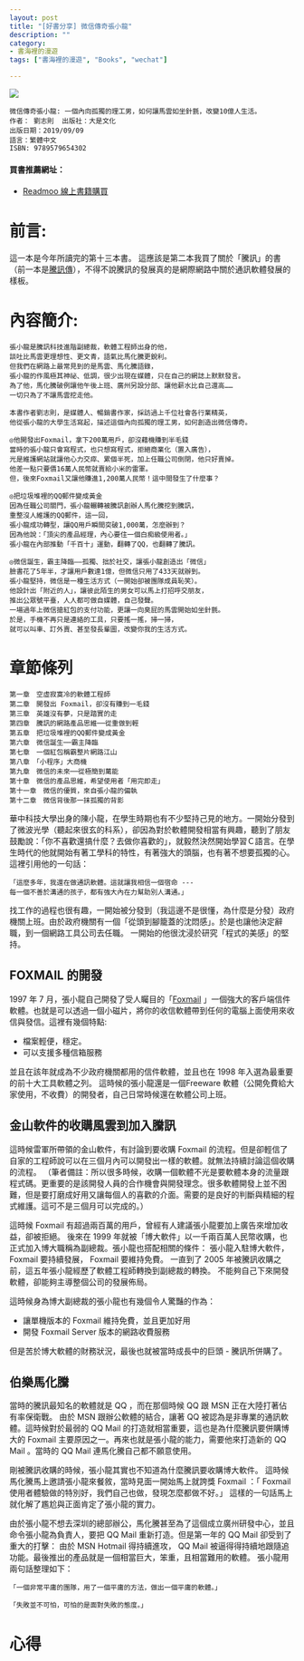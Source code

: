 ```yaml
---
layout: post
title: "[好書分享] 微信傳奇張小龍"
description: ""
category: 
- 書海裡的漫遊
tags: ["書海裡的漫遊", "Books", "wechat"]

---
```


<div><a href="http://moo.im/a/59fPRY" title="微信傳奇張小龍"><img src="https://cdn.readmoo.com/cover/ea/b9i9ncb_210x315.jpg?v=0"></a></div>





```
微信傳奇張小龍: 一個內向孤獨的理工男，如何讓馬雲如坐針氈，改變10億人生活。
作者： 劉志則  出版社：大是文化 
出版日期：2019/09/09 
語言：繁體中文 
ISBN: 9789579654302 
```

#### 買書推薦網址：

- [Readmoo 線上書籍購買](http://moo.im/a/59fPRY)

# 前言:

這一本是今年所讀完的第十三本書。 這應該是第二本我買了關於「騰訊」的書（前一本是[騰訊傳](https://www.evanlin.com/reading-tencent/)），不得不說騰訊的發展真的是網際網路中關於通訊軟體發展的樣板。

# 內容簡介:

```
張小龍是騰訊科技進階副總裁，軟體工程師出身的他，
談吐比馬雲更理想性、更文青，語氣比馬化騰更銳利。
但我們在網路上最常見到的是馬雲、馬化騰語錄，
張小龍的作風極其神祕、低調，很少出現在媒體，只在自己的網誌上默默發言。
為了他，馬化騰破例讓他午後上班、廣州另設分部、讓他薪水比自己還高……
一切只為了不讓馬雲挖走他。

本書作者劉志則，是媒體人、暢銷書作家，採訪過上千位社會各行業精英，
他從張小龍的大學生活寫起，描述這個內向孤獨的理工男，如何創造出微信傳奇。

◎他開發出Foxmail，拿下200萬用戶，卻沒藉機賺到半毛錢
當時的張小龍只會寫程式，也只想寫程式，拒絕商業化（置入廣告），
光是維護網站就讓他心力交瘁、累個半死，加上任職公司倒閉，他只好賣掉。
他差一點只要價16萬人民幣就賣給小米的雷軍。
但，後來Foxmail又讓他賺進1,200萬人民幣！這中間發生了什麼事？

◎把垃圾堆裡的QQ郵件變成黃金
因為任職公司關門，張小龍輾轉被騰訊創辦人馬化騰挖到騰訊，
重整沒人維護的QQ郵件，這一回，
張小龍成功轉型，讓QQ用戶瞬間突破1,000萬，怎麼辦到？
因為他說：「頂尖的產品經理，內心要住一個白痴級使用者。」
張小龍在內部推動「千百十」運動，翻轉了QQ，也翻轉了騰訊。

◎微信誕生，霸主降臨——孤獨、拙於社交，讓張小龍創造出「微信」
臉書花了5年半，才讓用戶數達1億，但微信只用了433天就辦到。
張小龍堅持，微信是一種生活方式（一開始卻被團隊成員恥笑）。
他設計出「附近的人」，讓彼此陌生的男女可以馬上打招呼交朋友，
推出公眾號平臺，人人都可做自媒體，自己發聲。
一場過年上微信搶紅包的支付功能，更讓一向臭屁的馬雲開始如坐針氈。
於是，手機不再只是連絡的工具，只要搖一搖，掃一掃，
就可以叫車、訂外賣、甚至發長輩圖，改變你我的生活方式。
```

# 章節條列	

```
第一章　空虛寂寞冷的軟體工程師
第二章　開發出 Foxmail，卻沒有賺到一毛錢
第三章　英雄沒有夢，只是踏實的走
第四章　騰訊的網路產品思維──從重做到輕
第五章　把垃圾堆裡的QQ郵件變成黃金
第六章　微信誕生──霸主降臨
第七章　一個紅包稱霸整片網路江山
第八章　「小程序」大商機
第九章　微信的未來──從極簡到萬能
第十章　微信的產品思維，希望使用者「用完即走」
第十一章　微信的優質，來自張小龍的偏執
第十二章　微信背後那一抹孤獨的背影
```
華中科技大學出身的陳小龍，在學生時期也有不少堅持己見的地方。一開始分發到了微波光學（聽起來很玄的科系），卻因為對於軟體開發相當有興趣，聽到了朋友鼓勵說：「你不喜歡還搞什麼？去做你喜歡的」，就毅然決然開始學習Ｃ語言。在學生時代的他就開始有著工學科的特性，有著強大的頭腦，也有著不想要孤獨的心。這裡引用他的一句話：
```
「這麼多年，我還在做通訊軟體。這就讓我相信一個宿命 --- 
每一個不善於溝通的孩子，都有強大內在力幫助別人溝通。」
```

找工作的過程也很有趣，一開始被分發到（我這邊不是很懂，為什麼是分發）政府機關上班。由於政府機關有一個「從頭到腳籠蓋的沈悶感」。於是也讓他決定辭職，到一個網路工具公司去任職。 一開始的他很沈浸於研究「程式的美感」的堅持。

## FOXMAIL 的開發

1997 年 7 月，張小龍自己開發了受人矚目的「[Foxmail](https://zh.wikipedia.org/zh-tw/Foxmail) 」一個強大的客戶端信件軟體。也就是可以透過一個小磁片，將你的收信軟體帶到任何的電腦上面使用來收信與發信。這裡有幾個特點:

- 檔案輕便，穩定。
- 可以支援多種信箱服務

並且在該年就成為不少政府機關都用的信件軟體，並且也在 1998 年入選為最重要的前十大工具軟體之列。 這時候的張小龍還是一個Freeware 軟體（公開免費給大家使用，不收費）的開發者，自己日常時候還在軟體公司上班。

## 金山軟件的收購風雲到加入騰訊

這時候雷軍所帶領的金山軟件，有討論到要收購 Foxmail 的流程。但是卻輕信了自家的工程師說可以在三個月內可以開發出一樣的軟體。就無法持續討論這個收購的流程。 （筆者備註：所以很多時候，收購一個軟體不光是要軟體本身的流量跟程式碼。更重要的是該開發人員的合作機會與開發理念。很多軟體開發上並不困難，但是要打磨成好用又讓每個人的喜歡的介面。需要的是良好的判斷與精細的程式維護。這可不是三個月可以完成的。）

這時候 Foxmail 有超過兩百萬的用戶，曾經有人建議張小龍要加上廣告來增加收益，卻被拒絕。 後來在 1999 年就被「博大軟件」以一千兩百萬人民幣收購，也正式加入博大職稱為副總裁。張小龍也搭配相關的條件： 張小龍入駐博大軟件，Foxmail 要持續發展， Foxmail 要維持免費。 一直到了 2005 年被騰訊收購之前，這五年張小龍經歷了軟體工程師轉換到副總裁的轉換。 不能夠自己下來開發軟體，卻能夠主導整個公司的發展佈局。

這時候身為博大副總裁的張小龍也有幾個令人驚豔的作為：

- 讓單機版本的 Foxmail 維持免費，並且更加好用
- 開發 Foxmail Server 版本的網路收費服務

但是苦於博大軟體的財務狀況，最後也就被當時成長中的巨頭 - 騰訊所併購了。

## 伯樂馬化騰

當時的騰訊最知名的軟體就是 QQ ，而在那個時候 QQ 跟 MSN 正在大陸打著佔有率保衛戰。 由於 MSN 跟辦公軟體的結合，讓著 QQ 被認為是非專業的通訊軟體。這時候對於最弱的 QQ Mail 的打造就相當重要，這也是為什麼騰訊要併購博大的 Foxmail 主要原因之一。再來也就是張小龍的能力，需要他來打造新的 QQ Mail 。當時的 QQ Mail 連馬化騰自己都不願意使用。 

剛被騰訊收購的時候，張小龍其實也不知道為什麼騰訊要收購博大軟件。 這時候馬化騰馬上邀請張小龍來餐敘，當時見面一開始馬上就誇獎 Foxmail ：「 Foxmail 使用者體驗做的特別好，我們自己也做，發現怎麼都做不好。」 這樣的一句話馬上就化解了尷尬與正面肯定了張小龍的實力。

由於張小龍不想去深圳的總部辦公，馬化騰甚至為了這個成立廣州研發中心，並且命令張小龍為負責人，要把 QQ Mail 重新打造。但是第一年的 QQ Mail 卻受到了重大的打擊： 由於 MSN Hotmail 得持續進攻， QQ Mail  被逼得得持續地跟隨追功能。最後推出的產品就是一個相當巨大，笨重，且相當難用的軟體。 張小龍用兩句話整理如下：

```
「一個非常平庸的團隊，用了一個平庸的方法，做出一個平庸的軟體。」

「失敗並不可怕，可怕的是面對失敗的態度。」
```











# 心得

